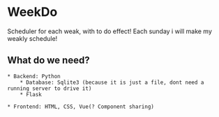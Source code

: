 # WeekDo
Scheduler for each weak, with to do effect! Each sunday i will make my weakly schedule! 

## What do we need?
    * Backend: Python
        * Database: Sqlite3 (because it is just a file, dont need a running server to drive it)
        * Flask

    * Frontend: HTML, CSS, Vue(? Component sharing)

